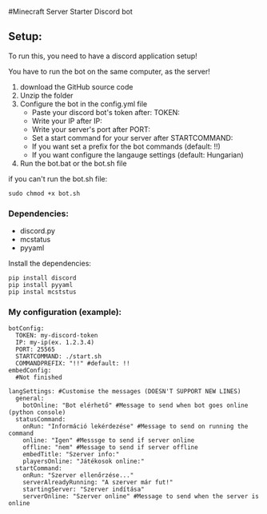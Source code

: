 #Minecraft Server Starter Discord bot

## Setup:

To run this, you need to have a discord application setup!

You have to run the bot on the same computer, as the server!

1. download the GitHub source code
2. Unzip the folder
3. Configure the bot in the config.yml file
     - Paste your discord bot's token after: TOKEN:
     - Write your IP after IP:
     - Write your server's port after PORT: 
     - Set a start command for your server after STARTCOMMAND: 
     - If you want set a prefix for the bot commands (default: !!)
     - If you want configure the langauge settings (default: Hungarian)
4. Run the bot.bat or the bot.sh file

if you can't run the bot.sh file:
```
sudo chmod +x bot.sh
```

### Dependencies:

- discord.py
- mcstatus
- pyyaml

Install the dependencies:
```
pip install discord
pip install pyyaml
pip instal mcststus
```

### My configuration (example):
```
botConfig:
  TOKEN: my-discord-token
  IP: my-ip(ex. 1.2.3.4)
  PORT: 25565
  STARTCOMMAND: ./start.sh
  COMMANDPREFIX: "!!" #default: !!
embedConfig:
  #Not finished

langSettings: #Customise the messages (DOESN'T SUPPORT NEW LINES)
  general:
    botOnline: "Bot elérhető" #Message to send when bot goes online (python console)
  statusCommand:
    onRun: "Információ lekérdezése" #Message to send on running the command
    online: "Igen" #Messsge to send if server online
    offline: "nem" #Message to send if server offline
    embedTitle: "Szerver info:" 
    playersOnline: "Játékosok online:" 
  startCommand:
    onRun: "Szerver ellenőrzése..."
    serverAlreadyRunning: "A szerver már fut!"
    startingServer: "Szerver indítása"
    serverOnline: "Szerver online" #Message to send when the server is online
```
